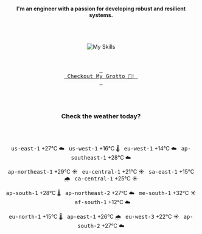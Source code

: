 <h4 align="center">I'm an engineer with a passion for developing robust and resilient systems.</h4>

<div align="center">
  <br/><br/>

![My Skills](https://go-skill-icons.vercel.app/api/icons?i=prometheus,grafana,amazonwebservices,azure,typescript,golang,docker,kubernetes,argocd,rust&perline=5&theme=light)

<br/>

[<kbd> <br> Checkout My Grotto 🍵! <br> </kbd>](https://sathirak.me/)
  
</div>

<br/>
<br/>

<h3 align="center">Check the weather today?</h3>
<!-- start-daily-update -->
<div align="center">
  <!-- Updated on Wed Aug  6 02:01:47 UTC 2025 --><br><br>

  <kbd>us-east-1</kbd> +27°C ☁️ &nbsp; 
  <kbd>us-west-1</kbd> +16°C 🌡️ &nbsp; 
  <kbd>eu-west-1</kbd> +14°C ☁️ &nbsp; 
  <kbd>ap-southeast-1</kbd> +28°C ☁️ <br>

  <kbd>ap-northeast-1</kbd> +29°C ☀️ &nbsp; 
  <kbd>eu-central-1</kbd> +21°C ☀️ &nbsp; 
  <kbd>sa-east-1</kbd> +15°C 🌧️ &nbsp; 
  <kbd>ca-central-1</kbd> +25°C ☀️ <br>

  <kbd>ap-south-1</kbd> +28°C 🌡️ &nbsp; 
  <kbd>ap-northeast-2</kbd> +27°C ☁️ &nbsp; 
  <kbd>me-south-1</kbd> +32°C ☀️ &nbsp; 
  <kbd>af-south-1</kbd> +12°C ☁️ <br>

  <kbd>eu-north-1</kbd> +15°C 🌡️ &nbsp; 
  <kbd>ap-east-1</kbd> +26°C 🌧️ &nbsp; 
  <kbd>eu-west-3</kbd> +22°C ☀️ &nbsp; 
  <kbd>ap-south-2</kbd> +27°C ☁️
</div>
<!-- end-daily-update -->
